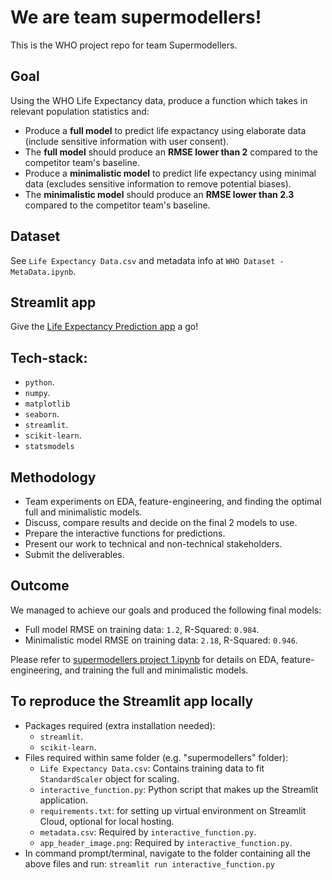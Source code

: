 # We are team supermodellers!
This is the WHO project repo for team Supermodellers.

## Goal
Using the WHO Life Expectancy data, produce a function which takes in relevant population statistics and:
* Produce a **full model** to predict life expactancy using elaborate data (include sensitive information with user consent).
* The **full model** should produce an **RMSE lower than 2** compared to the competitor team's baseline.
* Produce a **minimalistic model** to predict life expectancy using minimal data (excludes sensitive information to remove potential biases).
* The **minimalistic model** should produce an **RMSE lower than 2.3** compared to the competitor team's baseline.

## Dataset
See `Life Expectancy Data.csv` and metadata info at `WHO Dataset - MetaData.ipynb`.

## Streamlit app
Give the [Life Expectancy Prediction app](https://supermodellers.streamlit.app/) a go!

## Tech-stack:
* `python`.
* `numpy`.
* `matplotlib`
* `seaborn`.
* `streamlit`.
* `scikit-learn`.
* `statsmodels`


## Methodology
* Team experiments on EDA, feature-engineering, and finding the optimal full and minimalistic models.
* Discuss, compare results and decide on the final 2 models to use.
* Prepare the interactive functions for predictions.
* Present our work to technical and non-technical stakeholders.
* Submit the deliverables.

## Outcome
We managed to achieve our goals and produced the following final models:
* Full model RMSE on training data: `1.2`, R-Squared: `0.984`.
* Minimalistic model RMSE on training data: `2.18`, R-Squared: `0.946`. 

Please refer to [supermodellers project 1.ipynb](https://github.com/viviensiu/supermodellers/blob/main/Supermodellers%20Project%201.ipynb) for details on EDA, feature-engineering, and training the full and minimalistic models.

## To reproduce the Streamlit app locally
* Packages required (extra installation needed):
  * `streamlit`.
  * `scikit-learn`. 
* Files required within same folder (e.g. "supermodellers" folder):
  * `Life Expectancy Data.csv`: Contains training data to fit `StandardScaler` object for scaling.
  * `interactive_function.py`: Python script that makes up the Streamlit application.
  * `requirements.txt`: for setting up virtual environment on Streamlit Cloud, optional for local hosting.
  * `metadata.csv`: Required by `interactive_function.py`.
  * `app_header_image.png`: Required by `interactive_function.py`.
* In command prompt/terminal, navigate to the folder containing all the above files and run:
  `streamlit run interactive_function.py`   

